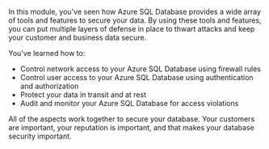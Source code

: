 In this module, you've seen how Azure SQL Database provides a wide array of tools and features to secure your data. By using these tools and features, you can put multiple layers of defense in place to thwart attacks and keep your customer and business data secure.

You've learned how to:

- Control network access to your Azure SQL Database using firewall rules
- Control user access to your Azure SQL Database using authentication and authorization
- Protect your data in transit and at rest
- Audit and monitor your Azure SQL Database for access violations

All of the aspects work together to secure your database. Your customers are important, your reputation is important, and that makes your database security important.